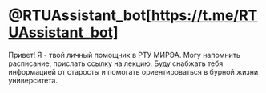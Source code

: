 # @RTUAssistant_bot[https://t.me/RTUAssistant_bot]
Привет! Я - твой личный помощник в РТУ МИРЭА. 
Могу напомнить расписание, прислать ссылку на лекцию. 
Буду снабжать тебя информацией от старосты и помогать ориентироваться в бурной жизни университета.
